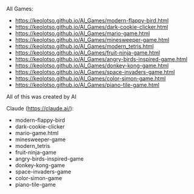 All Games:

- https://keolotso.github.io/AI_Games/modern-flappy-bird.html
- https://keolotso.github.io/AI_Games/dark-cookie-clicker.html
- https://keolotso.github.io/AI_Games/mario-game.html
- https://keolotso.github.io/AI_Games/minesweeper-game.html
- https://keolotso.github.io/AI_Games/modern_tetris.html
- https://keolotso.github.io/AI_Games/fruit-ninja-game.html
- https://keolotso.github.io/AI_Games/angry-birds-inspired-game.html
- https://keolotso.github.io/AI_Games/donkey-kong-game.html
- https://keolotso.github.io/AI_Games/space-invaders-game.html
- https://keolotso.github.io/AI_Games/color-simon-game.html
- https://keolotso.github.io/AI_Games/piano-tile-game.html

All of this was created by AI

Claude (https://claude.ai/):

- modern-flappy-bird
- dark-cookie-clicker
- mario-game.html
- minesweeper-game
- modern_tetris
- fruit-ninja-game
- angry-birds-inspired-game
- donkey-kong-game
- space-invaders-game
- color-simon-game
- piano-tile-game
